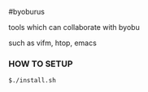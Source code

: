 #byoburus

tools which can collaborate with byobu

such as vifm, htop, emacs


### HOW TO SETUP

    $./install.sh
